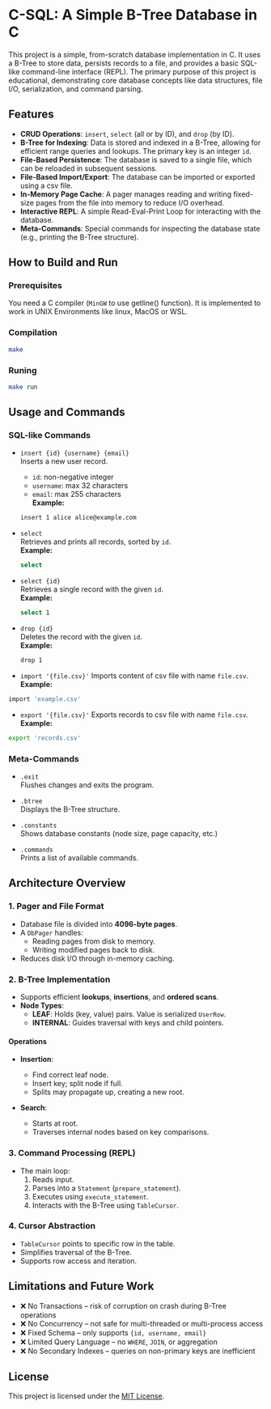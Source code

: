 # C-SQL: A Simple B-Tree Database in C

This project is a simple, from-scratch database implementation in C. It uses a B-Tree to store data, persists records to a file, and provides a basic SQL-like command-line interface (REPL). The primary purpose of this project is educational, demonstrating core database concepts like data structures, file I/O, serialization, and command parsing.

## Features

- **CRUD Operations**: `insert`, `select` (all or by ID), and `drop` (by ID). 
- **B-Tree for Indexing**: Data is stored and indexed in a B-Tree, allowing for efficient range queries and lookups. The primary key is an integer `id`.
- **File-Based Persistence**: The database is saved to a single file, which can be reloaded in subsequent sessions.
- **File-Based Import/Export**: The database can be imported or exported using a csv file.
- **In-Memory Page Cache**: A pager manages reading and writing fixed-size pages from the file into memory to reduce I/O overhead.
- **Interactive REPL**: A simple Read-Eval-Print Loop for interacting with the database.
- **Meta-Commands**: Special commands for inspecting the database state (e.g., printing the B-Tree structure).

## How to Build and Run

### Prerequisites

You need a C compiler (`MinGW` to use getline() function). It is implemented to work in UNIX Environments like linux, MacOS or WSL.

### Compilation

```bash
make
```

### Runing

```bash
make run
```

## Usage and Commands

### SQL-like Commands

- `insert {id} {username} {email}`  
  Inserts a new user record.  
  - `id`: non-negative integer  
  - `username`: max 32 characters  
  - `email`: max 255 characters  
  **Example:**  
  ```bash
  insert 1 alice alice@example.com
  ```

- `select`  
  Retrieves and prints all records, sorted by `id`.  
  **Example:**  
  ```bash
  select
  ```

- `select {id}`  
  Retrieves a single record with the given `id`.  
  **Example:**  
  ```bash
  select 1
  ```

- `drop {id}`  
  Deletes the record with the given `id`.  
  **Example:**  
  ```bash
  drop 1
  ```

- `import '{file.csv}'`
 Imports content of csv file with name `file.csv`.
 **Example:**
 ```bash
 import 'example.csv'
 ```

- `export '{file.csv}'`
 Exports records to csv file with name `file.csv`.
 **Example:**
 ```bash
 export 'records.csv'
 ```

### Meta-Commands

- `.exit`  
  Flushes changes and exits the program.

- `.btree`  
  Displays the B-Tree structure.

- `.constants`  
  Shows database constants (node size, page capacity, etc.)

- `.commands`  
  Prints a list of available commands.

## Architecture Overview

### 1. Pager and File Format

- Database file is divided into **4096-byte pages**.
- A `DbPager` handles:
  - Reading pages from disk to memory.
  - Writing modified pages back to disk.
- Reduces disk I/O through in-memory caching.

### 2. B-Tree Implementation

- Supports efficient **lookups**, **insertions**, and **ordered scans**.
- **Node Types**:
  - **LEAF**: Holds (key, value) pairs. Value is serialized `UserRow`.
  - **INTERNAL**: Guides traversal with keys and child pointers.

#### Operations

- **Insertion**:  
  - Find correct leaf node.
  - Insert key; split node if full.
  - Splits may propagate up, creating a new root.

- **Search**:  
  - Starts at root.
  - Traverses internal nodes based on key comparisons.

### 3. Command Processing (REPL)

- The main loop:
  1. Reads input.
  2. Parses into a `Statement` (`prepare_statement`).
  3. Executes using `execute_statement`.
  4. Interacts with the B-Tree using `TableCursor`.

### 4. Cursor Abstraction

- `TableCursor` points to specific row in the table.
- Simplifies traversal of the B-Tree.
- Supports row access and iteration.

## Limitations and Future Work

- ❌ No Transactions – risk of corruption on crash during B-Tree operations  
- ❌ No Concurrency – not safe for multi-threaded or multi-process access  
- ❌ Fixed Schema – only supports `{id, username, email}`  
- ❌ Limited Query Language – no `WHERE`, `JOIN`, or aggregation  
- ❌ No Secondary Indexes – queries on non-primary keys are inefficient

## License

This project is licensed under the [MIT License](https://opensource.org/licenses/MIT).
